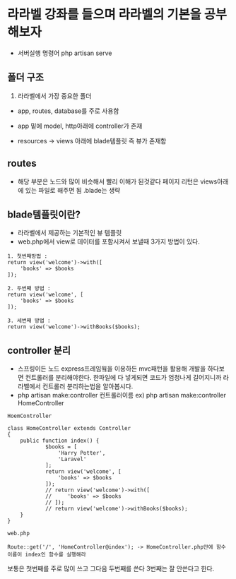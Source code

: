 # 라라벨 강좌를 들으며 라라벨의 기본을 공부해보자

-   서버실행 명령어 php artisan serve

## 폴더 구조

1. 라라벨에서 가장 중요한 폴더

-   app, routes, database를 주로 사용함

-   app 밑에 model, http아래에 controller가 존재
-   resources -> views 아래에 blade템플릿 즉 뷰가 존재함

## routes

-   해당 부분은 노드와 많이 비슷해서 빨리 이해가 된것같다 페이지 리턴은 views아래에 있는 파일로 해주면 됨 .blade는 생략

## blade템플릿이란?

-   라라벨에서 제공하는 기본적인 뷰 템플릿
-   web.php에서 view로 데이터를 포함시켜서 보낼때 3가지 방법이 있다.

```
1. 첫번째방법 :
return view('welcome')->with([
    'books' => $books
]);

2. 두번째 방법 :
return view('welcome', [
    'books' => $books
]);

3. 세번째 방법 :
return view('welcome')->withBooks($books);

```

## controller 분리

-   스프링이든 노드 express프레임웤을 이용하든 mvc패턴을 활용해 개발을 하다보면 컨트롤러를 분리해야한다. 한파일에 다 넣게되면 코드가 엄청나게 길어지니까
    라라벨에서 컨트롤러 분리하는법을 알아봅시다.
-   php artisan make:controller 컨트롤러이름 ex) php artisan make:controller HomeController

```
HoemController

class HomeController extends Controller
{
    public function index() {
            $books = [
                'Harry Potter',
                'Laravel'
            ];
            return view('welcome', [
                'books' => $books
            ]);
            // return view('welcome')->with([
            //     'books' => $books
            // ]);
            // return view('welcome')->withBooks($books);
    }
}

web.php

Route::get('/', 'HomeController@index'); -> HomeController.php안에 함수이름이 index인 함수를 실행해라

```

보통은 첫번째를 주로 많이 쓰고 그다음 두번째를 쓴다 3번째는 잘 안쓴다고 한다.
